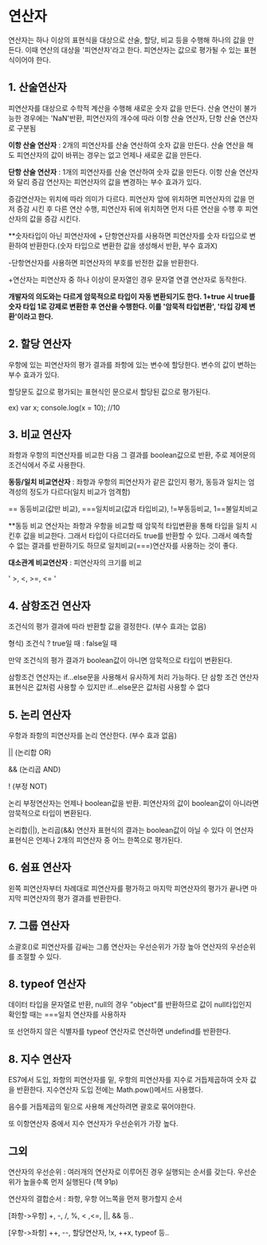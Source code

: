# 연산자

연산자는 하나 이상의 표현식을 대상으로 산술, 할당, 비교 등을 수행해 하나의 값을 만든다. 이때 연산의 대상을 '피연산자'라고 한다. 피연산자는 값으로 평가될 수 있는 표현식이어야 한다.

## 1. 산술연산자

피연산자를 대상으로 수학적 계산을 수행해 새로운 숫자 값을 만든다. 산술 연산이 불가능한 경우에는 'NaN'반환, 피연산자의 개수에 따라 이항 산술 연산자, 단항 산술 연산자로 구분됨

__이항 산술 연산자__ : 2개의 피연산자를 산술 연산하여 숫자 값을 만든다. 산술 연산을 해도 피연산자의 값이 바뀌는 경우는 없고 언제나 새로운 값을 만든다.

__단항 산술 연산자__ : 1개의 피연산자를 산술 연산하여 숫자 값을 만든다. 이항 산술 연산자와 달리 증감 연산자는 피연산자의 값을 변경하는 부수 효과가 있다.

증감연산자는 위치에 따라 의미가 다르다. 피연산자 앞에 위치하면 피연산자의 값을 먼저 증감 시킨 후 다른 연산 수행, 피연산자 뒤에 위치하면 먼저 다른 연산을 수행 후 피연산자의 값을 증감 시킨다.

**숫자타입이 아닌 피연산자에 + 단항연산자를 사용하면 피연산자를 숫자 타입으로 변환하여 반환한다.(숫자 타입으로 변환한 값을 생성해서 반환, 부수 효과X)

-단항연산자를 사용하면 피연산자의 부호를 반전한 값을 반환한다.

+연산자는 피연산자 중 하나 이상이 문자열인 경우 문자열 연결 연산자로 동작한다.

__개발자의 의도와는 다르게 암묵적으로 타입이 자동 변환되기도 한다. 1+true 시 true를 숫자 타입 1로 강제로 변환한 후 연산을 수행한다. 이를 '암묵적 타입변환', '타입 강제 변환'이라고 한다.__

## 2. 할당 연산자

우항에 있는 피연산자의 평가 결과를 좌항에 있는 변수에 할당한다. 변수의 값이 변하는 부수 효과가 있다.

할당문도 값으로 평가되는 표현식인 문으로서 할당된 값으로 평가된다.

ex) var x;  console.log(x = 10);  //10

## 3. 비교 연산자

좌항과 우항의 피연산자를 비교한 다음 그 결과를 boolean값으로 반환, 주로 제어문의 조건식에서 주로 사용한다.

__동등/일치 비교연산자__ : 좌항과 우항의 피연산자가 같은 값인지 평가, 동등과 일치는 엄격성의 정도가 다르다(일치 비교가 엄격함)

== 동등비교(값만 비교), ===일치비교(값과 타입비교), !=부동등비교, 1==불일치비교

**동등 비교 연산자는 좌항과 우항을 비교할 때 암묵적 타입변환을 통해 타입을 일치 시킨후 값을 비교한다. 그래서 타입이 다르더라도 true를 반환할 수 있다. 그래서 예측할 수 없는 결과를 반환하기도 하므로 일치비교(===)연산자를 사용하는 것이 좋다.

__대소관계 비교연산자__ : 피연산자의 크기를 비교

' >, <, >=, <= '

## 4. 삼항조건 연산자

조건식의 평가 결과에 따라 반환할 값을 결정한다. (부수 효과는 없음)

형식) 조건식 ? true일 때 : false일 때

만약 조건식의 평가 결과가 boolean값이 아니면 암묵적으로 타입이 변환된다.

삼항조건 연산자는 if...else문을 사용해서 유사하게 처리 가능하다. 단 삼항 조건 연산자 표현식은 값처럼 사용할 수 있지만 if...else문은 값처럼 사용할 수 없다

## 5. 논리 연산자

우항과 좌항의 피연산자를 논리 연산한다. (부수 효과 없음)

|| (논리합 OR)

&& (논리곱 AND)

! (부정 NOT) 

논리 부정연산자는 언제나 boolean값을 반환. 피연산자의 값이 boolean값이 아니라면 암묵적으로 타입이 변환된다.

논리합(||), 논리곱(&&) 연산자 표현식의 결과는 boolean값이 아닐 수 있다  이 연산자 표현식은 언제나 2개의 피연산자 중 어느 한쪽으로 평가된다.

## 6. 쉼표 연산자

왼쪽 피연산자부터 차례대로 피연산자를 평가하고 마지막 피연산자의 평가가 끝나면 마지막 피연산자의 평가 결과를 반환한다.

## 7. 그룹 연산자

소괄호()로 피연산자를 감싸는 그룹 연산자는 우선순위가 가장 높아 연산자의 우선순위를 조절할 수 있다.

## 8. typeof 연산자

데이터 타입을 문자열로 반환, null의 경우 "object"를 반환하므로 값이 null타입인지 확인할 때는 ===일치 연산자를 사용하자

또 선언하지 않은 식별자를 typeof 연산자로 연산하면 undefind를 반환한다.

## 8. 지수 연산자

ES7에서 도입, 좌항의 피연산자를 밑, 우항의 피연산자를 지수로 거듭제곱하여 숫자 값을 반환한다. 지수연산자 도입 전에는 Math.pow()메서드 사용했다.

음수를 거듭제곱의 밑으로 사용해 계산하려면 괄호로 묶어야한다.

또 이항연산자 중에서 지수 연산자가 우선순위가 가장 높다.

## 그외

연산자의 우선순위 : 여러개의 연산자로 이루어진 경우 실행되는 순서를 갖는다. 우선순위가 높을수록 먼저 실행된다 (책 91p)

연산자의 결합순서 : 좌항, 우항 어느쪽을 먼저 평가할지 순서

[좌항->우항] +, -, /, %, < ,<=, ||, && 등..

[우항->좌항] ++, --, 할당연산자, !x, ++x, typeof 등..